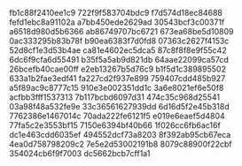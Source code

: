 fb1c88f2410ee1c9
722f9f583704bdc9
f7d574d18ec84688
fefd1ebc8a91102a
a7bb450ede2629ad
30543bcf3c00371f
a6518d980d5b6366
ab86749707bc6721
673ea68be5d10809
0ac333295b83b78f
b90ea6383f7d0fd8
07363c2627f4153c
52d8cf1e3d53b4ae
ca81e4602ec5dca5
87c8f8f8e9f55c42
6dc6f9cfa6d55491
b35f5a5ab9d821db
64aae22099ca57cd
26bcefb40cae00ff
e2eb13267b5d76c9
b1f5d1c389895502
633a1b2fae3edf41
fa227cd2f937e899
759407cdd485b927
a5f89ac9c8777c15
910e3e002351dd1c
3a6e8021ef6e50f8
acfbb3fff1537313
7b117bcbd6097d31
474c35c968d25541
03a98f48a532fe9e
33c36561627939dd
6d16d5f2e45b318d
7762386e1467014c
70ada222fe6121f5
e019e6eaef5d4804
77fa5c2e3553bf15
7150e6394bf40b66
1f026cc6fb6ac16f
dc1e463cdd6035ef
494552dcf73a8203
8f392ab95cb67eca
4ea0d758798209c2
7e5e2d53002191b8
8079c88900f22cbf
354024cb6f9f7003
dc5662bcb7cff1a1

